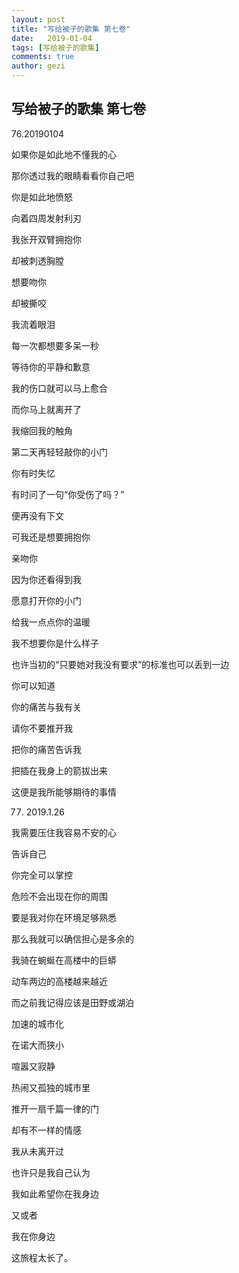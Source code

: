```yaml
---
layout: post
title: "写给被子的歌集 第七卷"
date:   2019-01-04
tags: [写给被子的歌集]
comments: true
author: gezi
---
```


<!-- more -->

## 写给被子的歌集 第七卷

76.20190104

如果你是如此地不懂我的心

那你透过我的眼睛看看你自己吧

你是如此地愤怒

向着四周发射利刃

我张开双臂拥抱你

却被刺透胸膛

想要吻你

却被撕咬

我流着眼泪

每一次都想要多呆一秒

等待你的平静和歉意

我的伤口就可以马上愈合

而你马上就离开了

我缩回我的触角

第二天再轻轻敲你的小门

你有时失忆

有时问了一句“你受伤了吗？”

便再没有下文

可我还是想要拥抱你

亲吻你

因为你还看得到我

愿意打开你的小门

给我一点点你的温暖

我不想要你是什么样子

也许当初的“只要她对我没有要求”的标准也可以丢到一边

你可以知道

你的痛苦与我有关

请你不要推开我

把你的痛苦告诉我

把插在我身上的箭拔出来

这便是我所能够期待的事情



77. 2019.1.26

我需要压住我容易不安的心

告诉自己

你完全可以掌控

危险不会出现在你的周围

要是我对你在环境足够熟悉

那么我就可以确信担心是多余的

我骑在蜿蜒在高楼中的巨蟒

动车两边的高楼越来越近

而之前我记得应该是田野或湖泊

加速的城市化

在诺大而狭小

喧嚣又寂静

热闹又孤独的城市里

推开一扇千篇一律的门

却有不一样的情感

我从未离开过

也许只是我自己认为

我如此希望你在我身边

又或者

我在你身边

这旅程太长了。
